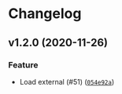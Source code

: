 # Changelog

<!--next-version-placeholder-->

## v1.2.0 (2020-11-26)
### Feature
* Load external (#51) ([`054e92a`](https://github.com/portfolioplus/pytickersymbols/commit/054e92a5800a9523e0803df71bdc43504e1c81f6))
